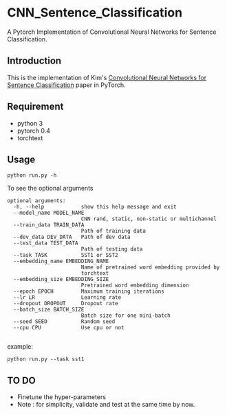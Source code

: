 # CNN_Sentence_Classification
A Pytorch Implementation of Convolutional Neural Networks for Sentence Classification.
## Introduction

This is the implementation of Kim's [Convolutional Neural Networks for Sentence Classification](https://arxiv.org/abs/1408.5882) paper in PyTorch. 


## Requirement
* python 3
* pytorch 0.4
* torchtext 


## Usage
```
python run.py -h 
```
To see the optional arguments

```
optional arguments:
  -h, --help            show this help message and exit
  --model_name MODEL_NAME
                        CNN rand, static, non-static or multichannel
  --train_data TRAIN_DATA
                        Path of training data
  --dev_data DEV_DATA   Path of dev data
  --test_data TEST_DATA
                        Path of testing data
  --task TASK           SST1 or SST2
  --embedding_name EMBEDDING_NAME
                        Name of pretrained word embedding provided by
                        torchtext
  --embedding_size EMBEDDING_SIZE
                        Pretrained word embedding dimension
  --epoch EPOCH         Maximum training iterations
  --lr LR               Learning rate
  --dropout DROPOUT     Dropout rate
  --batch_size BATCH_SIZE
                        Batch size for one mini-batch
  --seed SEED           Random seed
  --cpu CPU             Use cpu or not
  
```

example:

```
python run.py --task sst1

```
## TO DO

* Finetune the hyper-parameters
* Note : for simplicity, validate and test at the same time by now.
